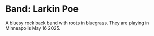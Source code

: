 # Band: Larkin Poe

A bluesy rock back band with roots in bluegrass. They are playing in Minneapolis May 16 2025.
